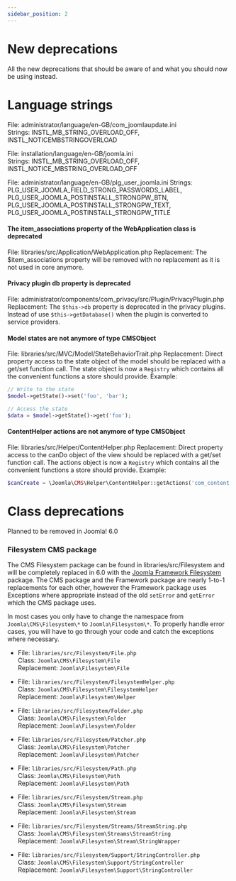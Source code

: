 ```yaml
---
sidebar_position: 2
---
```


New deprecations
================
All the new deprecations that should be aware of and what you should now be using instead.

# Language strings

File: administrator/language/en-GB/com_joomlaupdate.ini  
Strings: INSTL_MB_STRING_OVERLOAD_OFF, INSTL_NOTICEMBSTRINGOVERLOAD

File: installation/language/en-GB/joomla.ini  
Strings: INSTL_MB_STRING_OVERLOAD_OFF, INSTL_NOTICE_MBSTRING_OVERLOAD_OFF

File: administrator/language/en-GB/plg_user_joomla.ini
Strings: PLG_USER_JOOMLA_FIELD_STRONG_PASSWORDS_LABEL, PLG_USER_JOOMLA_POSTINSTALL_STRONGPW_BTN, PLG_USER_JOOMLA_POSTINSTALL_STRONGPW_TEXT, PLG_USER_JOOMLA_POSTINSTALL_STRONGPW_TITLE

#### The item_associations property of the WebApplication class is deprecated

File: libraries/src/Application/WebApplication.php
Replacement: The $item_associations property will be removed with no replacement as it is not used in core anymore.

#### Privacy plugin db property is deprecated

File: administrator/components/com_privacy/src/Plugin/PrivacyPlugin.php
Replacement: The `$this->db` property is deprecated in the privacy plugins. Instead of use `$this->getDatabase()` when the plugin is converted to service providers.

#### Model states are not anymore of type CMSObject

File: libraries/src/MVC/Model/StateBehaviorTrait.php
Replacement: Direct property access to the state object of the model should be replaced with a get/set function call. The state object is now a `Registry` which contains all the convenient functions a store should provide.
Example:
```php
// Write to the state
$model->getState()->set('foo', 'bar');

// Access the state
$data = $model->getState()->get('foo');
```

#### ContentHelper actions are not anymore of type CMSObject

File: libraries/src/Helper/ContentHelper.php
Replacement: Direct property access to the canDo object of the view should be replaced with a get/set function call. The actions object is now a `Registry` which contains all the convenient functions a store should provide.
Example:
```php
$canCreate = \Joomla\CMS\Helper\ContentHelper::getActions('com_content')->get('core.create');
```

# Class deprecations

Planned to be removed in Joomla! 6.0

### Filesystem CMS package
The CMS Filesystem package can be found in libraries/src/Filesystem and will be completely replaced in 6.0 with the [Joomla Framework Filesystem](https://github.com/joomla-framework/filesystem) package. The CMS package and the Framework package are nearly 1-to-1 replacements for each other, however the Framework package uses Exceptions where appropriate instead of the old `setError` and `getError` which the CMS package uses.

In most cases you only have to change the namespace from `Joomla\CMS\Filesystem\*` to `Joomla\Filesystem\*`. To properly handle error cases, you will have to go through your code and catch the exceptions where necessary.

* File: `libraries/src/Filesystem/File.php`<br/>
  Class: `Joomla\CMS\Filesystem\File`<br/>
  Replacement: `Joomla\Filesystem\File`

* File: `libraries/src/Filesystem/FilesystemHelper.php`<br/>
  Class: `Joomla\CMS\Filesystem\FilesystemHelper`<br/>
  Replacement: `Joomla\Filesystem\Helper`

* File: `libraries/src/Filesystem/Folder.php`<br/>
  Class: `Joomla\CMS\Filesystem\Folder`<br/>
  Replacement: `Joomla\Filesystem\Folder`

* File: `libraries/src/Filesystem/Patcher.php`<br/>
  Class: `Joomla\CMS\Filesystem\Patcher`<br/>
  Replacement: `Joomla\Filesystem\Patcher`

* File: `libraries/src/Filesystem/Path.php`<br/>
  Class: `Joomla\CMS\Filesystem\Path`<br/>
  Replacement: `Joomla\Filesystem\Path`

* File: `libraries/src/Filesystem/Stream.php`<br/>
  Class: `Joomla\CMS\Filesystem\Stream`<br/>
  Replacement: `Joomla\Filesystem\Stream`

* File: `libraries/src/Filesystem/Streams/StreamString.php`<br/>
  Class: `Joomla\CMS\Filesystem\Streams\StreamString`<br/>
  Replacement: `Joomla\Filesystem\Stream\StringWrapper`

* File: `libraries/src/Filesystem/Support/StringController.php`<br/>
  Class: `Joomla\CMS\Filesystem\Support/StringController`<br/>
  Replacement: `Joomla\Filesystem\Support\StringController`

